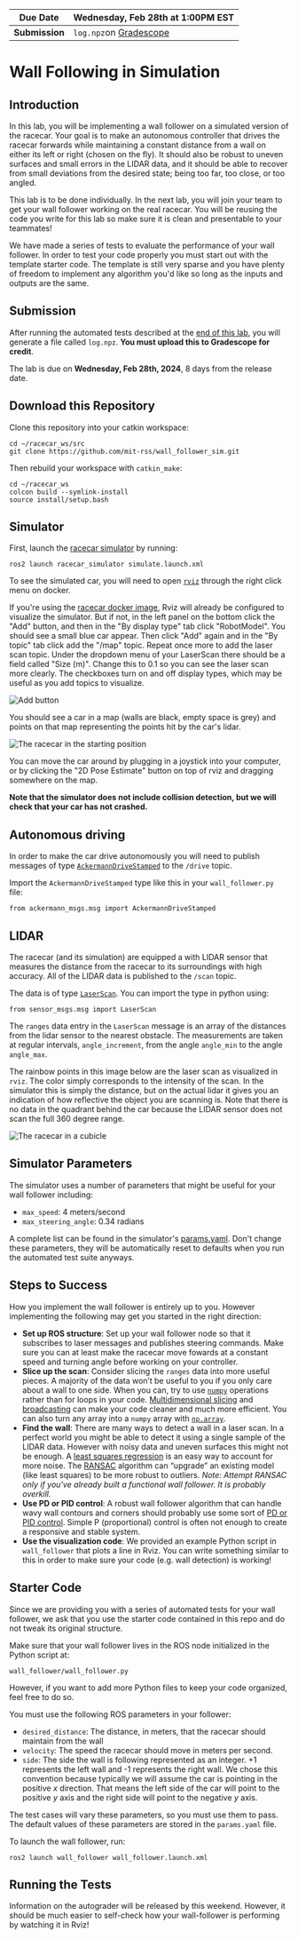 | **Due Date**  | **Wednesday, Feb 28th at 1:00PM EST**                                     |
|---------------|----------------------------------------------------------------------------|
|  **Submission**   | `log.npz`on [Gradescope](https://gradescope.com/) |

# Wall Following in Simulation

## Introduction

In this lab, you will be implementing a wall follower on a simulated version of the racecar. Your goal is to make an autonomous controller that drives the racecar forwards while maintaining a constant distance from a wall on either its left or right (chosen on the fly). It should also be robust to uneven surfaces and small errors in the LIDAR data, and it should be able to recover from small deviations from the desired state; being too far, too close, or too angled.

This lab is to be done individually. In the next lab, you will join your team to get your wall follower working on the real racecar. You will be reusing the code you write for this lab so make sure it is clean and presentable to your teammates!

We have made a series of tests to evaluate the performance of your wall follower. In order to test your code properly you must start out with the template starter code. The template is still very sparse and you have plenty of freedom to implement any algorithm you'd like so long as the inputs and outputs are the same.

## Submission

After running the automated tests described at the [end of this lab](https://github.com/mit-rss/wall_follower_sim#running-the-tests), you will generate a file called ```log.npz```. **You must upload this to Gradescope for credit**. 

The lab is due on **Wednesday, Feb 28th, 2024**, 8 days from the release date.

## Download this Repository

Clone this repository into your catkin workspace:

    cd ~/racecar_ws/src
    git clone https://github.com/mit-rss/wall_follower_sim.git

Then rebuild your workspace with `catkin_make`:

    cd ~/racecar_ws
    colcon build --symlink-install
    source install/setup.bash

##  Simulator

First, launch the [racecar simulator](https://github.com/mit-racecar/racecar_simulator) by running:

    ros2 launch racecar_simulator simulate.launch.xml
    
To see the simulated car, you will need to open [`rviz`](http://wiki.ros.org/rviz) through the right click menu on docker.

If you're using the [racecar docker image](https://github.com/mit-racecar/racecar_docker), Rviz will already be configured to visualize the simulator. But if not, in the left panel on the bottom click the "Add" button, and then in the "By display type" tab click "RobotModel". You should see a small blue car appear. Then click "Add" again and in the "By topic" tab click add the "/map" topic.  Repeat once more to add the laser scan topic. Under the dropdown menu of your LaserScan there should be a field called "Size (m)". Change this to 0.1 so you can see the laser scan more clearly. The checkboxes turn on and off display types, which may be useful as you add topics to visualize.

![Add button](https://i.imgur.com/85tY4tZ.png)

You should see a car in a map (walls are black, empty space is grey) and points on that map representing the points hit by the car's lidar.

![The racecar in the starting position](https://raw.githubusercontent.com/mit-racecar/racecar_simulator/master/media/racecar_simulator_rviz_1.png)

You can move the car around by plugging in a joystick into your computer, or by clicking the "2D Pose Estimate" button on top of rviz and dragging somewhere on the map.

**Note that the simulator does not include collision detection, but we will check that your car has not crashed.**

## Autonomous driving

In order to make the car drive autonomously you will need to publish messages of type [`AckermannDriveStamped`](http://docs.ros.org/jade/api/ackermann_msgs/html/msg/AckermannDriveStamped.html) to the `/drive` topic.
    
Import the `AckermannDriveStamped` type like this in your `wall_follower.py` file:

    from ackermann_msgs.msg import AckermannDriveStamped
    
## LIDAR

The racecar (and its simulation) are equipped a with LIDAR sensor that measures the distance from the racecar to its surroundings with high accuracy. All of the LIDAR data is published to the `/scan` topic.

The data is of type [`LaserScan`](http://docs.ros.org/api/sensor_msgs/html/msg/LaserScan.html). You can import the type in python using:

    from sensor_msgs.msg import LaserScan

The `ranges` data entry in the `LaserScan` message  is an array of the distances from the lidar sensor to the nearest obstacle. The measurements are taken at regular intervals, `angle_increment`, from the angle `angle_min` to the angle `angle_max`.

The rainbow points in this image below are the laser scan as visualized in ```rviz```. The color simply corresponds to the intensity of the scan. In the simulator this is simply the distance, but on the actual lidar it gives you an indication of how reflective the object you are scanning is. Note that there is no data in the quadrant behind the car because the LIDAR sensor does not scan the full 360 degree range.

![The racecar in a cubicle](https://raw.githubusercontent.com/mit-racecar/racecar_simulator/master/media/racecar_simulator_rviz_2.png)

## Simulator Parameters

The simulator uses a number of parameters that might be useful for your wall follower including:

- `max_speed`: 4 meters/second
- `max_steering_angle`: 0.34 radians

A complete list can be found in the simulator's [params.yaml](https://github.com/mit-racecar/racecar_simulator/blob/master/params.yaml).
Don't change these parameters, they will be automatically reset to defaults when you run the automated test suite anyways.

## Steps to Success
How you implement the wall follower is entirely up to you. However implementing the following may get you started in the right direction:

* __Set up ROS structure__: Set up your wall follower node so that it subscribes to laser messages and publishes steering commands. Make sure you can at least make the racecar move fowards at a constant speed and turning angle before working on your controller.
* __Slice up the scan__: Consider slicing the ```ranges``` data into more useful pieces. A majority of the data won’t be useful to you if you only care about a wall to one side. When you can, try to use [```numpy```](https://numpy.org/) operations rather than for loops in your code. [Multidimensional slicing](https://docs.scipy.org/doc/numpy-1.13.0/reference/arrays.indexing.html) and [broadcasting](https://docs.scipy.org/doc/numpy-1.13.0/user/basics.broadcasting.html) can make your code cleaner and much more efficient. You can also turn any array into a ```numpy``` array with [```np.array```](https://docs.scipy.org/doc/numpy-1.13.0/reference/generated/numpy.array.html).
* __Find the wall__: There are many ways to detect a wall in a laser scan. In a perfect world you might be able to detect it using a single sample of the LIDAR data. However with noisy data and uneven surfaces this might not be enough. A [least squares regression](https://en.wikipedia.org/wiki/Simple_linear_regression) is an easy way to account for more noise. The [RANSAC](https://en.wikipedia.org/wiki/Random_sample_consensus) algorithm can “upgrade” an existing model (like least squares) to be more robust to outliers. _Note: Attempt RANSAC only if you've already built a functional wall follower. It is probably overkill._
* __Use PD or PID control__: A robust wall follower algorithm that can handle wavy wall contours and corners should probably use some sort of [PD or PID control](https://en.wikipedia.org/wiki/PID_controller#Discrete_implementation). Simple P (proportional) control is often not enough to create a responsive and stable system.
* __Use the visualization code__: We provided an example Python script in `wall_follower` that plots a line in Rviz. You can write something similar to this in order to make sure your code (e.g. wall detection) is working!

## Starter Code

Since we are providing you with a series of automated tests for your wall follower, we ask that you use the starter code contained in this repo and do not tweak its original structure.

Make sure that your wall follower lives in the ROS node initialized in the Python script at:

    wall_follower/wall_follower.py

However, if you want to add more Python files to keep your code organized, feel free to do so.
    
You must use the following ROS parameters in your follower:

* `desired_distance`: The distance, in meters, that the racecar should maintain from the wall
* `velocity`: The speed the racecar should move in meters per second.
* `side`: The side the wall is following represented as an integer. +1 represents the left wall and -1 represents the right wall. We chose this convention because typically we will assume the car is pointing in the positive _x_ direction. That means the left side of the car will point to the positive _y_ axis and the right side will point to the negative _y_ axis.  

The test cases will vary these parameters, so you must use them to pass.
The default values of these parameters are stored in the `params.yaml` file.
        
To launch the wall follower, run:

    ros2 launch wall_follower wall_follower.launch.xml

## Running the Tests

Information on the autograder will be released by this weekend.  However, it should be much easier to self-check how your wall-follower is performing by watching it in Rviz!

